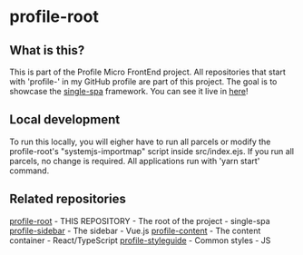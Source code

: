 # profile-root

## What is this?

This is part of the Profile Micro FrontEnd project. All repositories that start with 'profile-' in my GitHub profile are part of this project. The goal is to showcase the [single-spa](https://single-spa.js.org/) framework. You can see it live in [here](https://watanabethedev.com/)!

## Local development

To run this locally, you will eigher have to run all parcels or modify the profile-root's "systemjs-importmap" script inside src/index.ejs. If you run all parcels, no change is required. All applications run with 'yarn start' command.

## Related repositories

[profile-root](https://github.com/vmwatanabe/profile-root) - THIS REPOSITORY - The root of the project - single-spa
[profile-sidebar](https://github.com/vmwatanabe/profile-sidebar) - The sidebar - Vue.js
[profile-content](https://github.com/vmwatanabe/profile-content) - The content container - React/TypeScript
[profile-styleguide](https://github.com/vmwatanabe/profile-styleguide) - Common styles - JS
